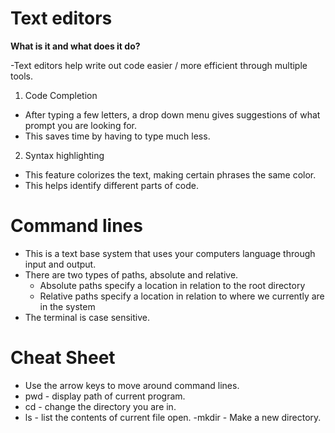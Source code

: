 # Text editors

**What is it and what does it do?**

-Text editors help write out code easier / more efficient through multiple tools.

1. Code Completion
  - After typing a few letters, a drop down menu gives suggestions of what prompt you are looking for.
  - This saves time by having to type much less.
2. Syntax highlighting
  - This feature colorizes the text, making certain phrases the same color.
  - This helps identify different parts of code.
  
# Command lines

- This is a text base system that uses your computers language through input and output.
- There are two types of paths, absolute and relative.
  - Absolute paths specify a location in relation to the root directory
  - Relative paths specify a location in relation to where we currently are in the system
- The terminal is case sensitive.

# Cheat Sheet
- Use the arrow keys to move around command lines.
- pwd - display path of current program.
- cd - change the directory you are in.
- ls - list the contents of current file open.
-mkdir - Make a new directory.
